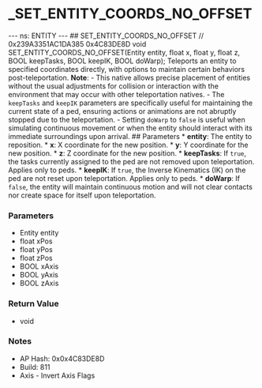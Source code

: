 # _SET_ENTITY_COORDS_NO_OFFSET

--- ns: ENTITY --- ## SET_ENTITY_COORDS_NO_OFFSET  // 0x239A3351AC1DA385 0x4C83DE8D void SET_ENTITY_COORDS_NO_OFFSET(Entity entity, float x, float y, float z, BOOL keepTasks, BOOL keepIK, BOOL doWarp);  Teleports an entity to specified coordinates directly, with options to maintain certain behaviors post-teleportation.  **Note**: - This native allows precise placement of entities without the usual adjustments for collision or interaction with the environment that may occur with other teleportation natives. - The `keepTasks` and `keepIK` parameters are specifically useful for maintaining the current state of a ped, ensuring actions or animations are not abruptly stopped due to the teleportation. - Setting `doWarp` to `false` is useful when simulating continuous movement or when the entity should interact with its immediate surroundings upon arrival.  ## Parameters * **entity**: The entity to reposition. * **x**: X coordinate for the new position. * **y**: Y coordinate for the new position. * **z**: Z coordinate for the new position. * **keepTasks**: If `true`, the tasks currently assigned to the ped are not removed upon teleportation. Applies only to peds. * **keepIK**: If `true`, the Inverse Kinematics (IK) on the ped are not reset upon teleportation. Applies only to peds. * **doWarp**: If `false`, the entity will maintain continuous motion and will not clear contacts nor create space for itself upon teleportation.

### Parameters
* Entity entity
* float xPos
* float yPos
* float zPos
* BOOL xAxis
* BOOL yAxis
* BOOL zAxis

### Return Value
* void

### Notes
* AP Hash: 0x0x4C83DE8D
* Build: 811
* Axis - Invert Axis Flags

